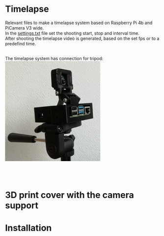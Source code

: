 # Timelapse
Relevant files to make a timelapse system based on Raspberry Pi 4b and PiCamera V3 wide.<br />
In the [settings.txt](settings.txt) file set the shooting start, stop and interval time.<br />
After shooting the timelapse video is generated, based on the set fps or to a predefind time.<br /><br />

The timelapse system has connection for tripod:
![title image](/pictures/title.jpg)
<br /><br />
<br /><br />



# 3D print cover with the camera support


# Installation
